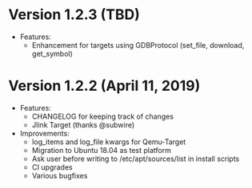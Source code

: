 # Version 1.2.3 (TBD)
* Features:
    * Enhancement for targets using GDBProtocol (set_file, download, get_symbol)

# Version 1.2.2 (April 11, 2019)
* Features:
    * CHANGELOG for keeping track of changes
    * Jlink Target (thanks @subwire)
* Improvements:
    * log_items and log_file kwargs for Qemu-Target
    * Migration to Ubuntu 18.04 as test platform
    * Ask user before writing to /etc/apt/sources/list in install scripts
    * CI upgrades
    * Various bugfixes
